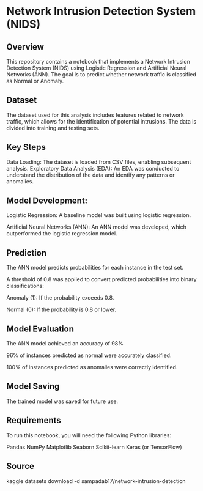 # Network Intrusion Detection System (NIDS)

## Overview
This repository contains a notebook that implements a Network Intrusion Detection System (NIDS) using Logistic Regression and Artificial Neural Networks (ANN). The goal is to predict whether network traffic is classified as Normal or Anomaly.

## Dataset
The dataset used for this analysis includes features related to network traffic, which allows for the identification of potential intrusions. The data is divided into training and testing sets.

## Key Steps
Data Loading: The dataset is loaded from CSV files, enabling subsequent analysis.
Exploratory Data Analysis (EDA): An EDA was conducted to understand the distribution of the data and identify any patterns or anomalies.
## Model Development:

Logistic Regression: A baseline model was built using logistic regression.

Artificial Neural Networks (ANN): An ANN model was developed, which outperformed the logistic regression model.

## Prediction

The ANN model predicts probabilities for each instance in the test set.

A threshold of 0.8 was applied to convert predicted probabilities into binary classifications:

Anomaly (1): If the probability exceeds 0.8.

Normal (0): If the probability is 0.8 or lower.

## Model Evaluation

The ANN model achieved an accuracy of 98%

96% of instances predicted as normal were accurately classified.

100% of instances predicted as anomalies were correctly identified.

## Model Saving

The trained model was saved for future use.

## Requirements
To run this notebook, you will need the following Python libraries:

Pandas
NumPy
Matplotlib
Seaborn
Scikit-learn
Keras (or TensorFlow)

## Source

kaggle datasets download -d sampadab17/network-intrusion-detection
